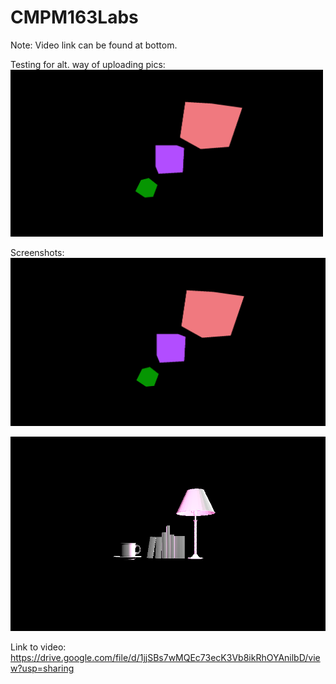 # CMPM163Labs
 
 Note: Video link can be found at bottom.
 
 Testing for alt. way of uploading pics:
<img src = "lab2/Screenshots/part1Cubes.png" width = "500">

Screenshots:
![](lab2/Screenshots/part1Cubes.png)

![](lab2/Screenshots/part2Props.png)

Link to video:
https://drive.google.com/file/d/1jjSBs7wMQEc73ecK3Vb8ikRhOYAnilbD/view?usp=sharing
